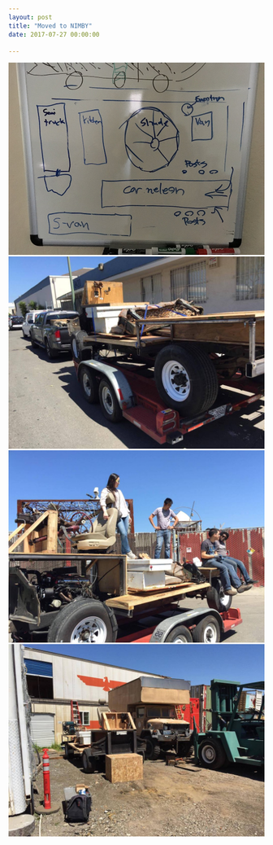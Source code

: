 ```yaml
---
layout: post
title: "Moved to NIMBY"
date: 2017-07-27 00:00:00

---
```


<span class="image main"><img src="/images/nimby1.jpg" alt="" /></span>
<span class="image main"><img src="/images/nimby2.jpg" alt="" /></span>
<span class="image main"><img src="/images/nimby3.jpg" alt="" /></span>
<span class="image main"><img src="/images/nimby4.jpg" alt="" /></span>

